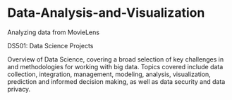 # Data-Analysis-and-Visualization
Analyzing data from MovieLens

DS501: Data Science Projects

Overview of Data Science, covering a broad selection of key challenges in and methodologies for working with big data. 
Topics covered include data collection, integration, management, modeling, analysis, visualization, prediction and informed decision making, as well as data security and data privacy.
